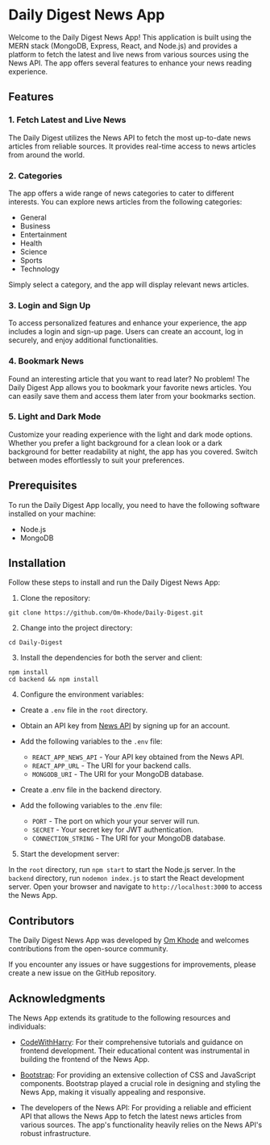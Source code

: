 # Daily Digest News App

Welcome to the Daily Digest News App! This application is built using the MERN stack (MongoDB, Express, React, and Node.js) and provides a platform to fetch the latest and live news from various sources using the News API. The app offers several features to enhance your news reading experience.

## Features

### 1. Fetch Latest and Live News

The Daily Digest utilizes the News API to fetch the most up-to-date news articles from reliable sources. It provides real-time access to news articles from around the world.

### 2. Categories

The app offers a wide range of news categories to cater to different interests. You can explore news articles from the following categories:

- General
- Business
- Entertainment
- Health
- Science
- Sports
- Technology

Simply select a category, and the app will display relevant news articles.

### 3. Login and Sign Up

To access personalized features and enhance your experience, the app includes a login and sign-up page. Users can create an account, log in securely, and enjoy additional functionalities.

### 4. Bookmark News

Found an interesting article that you want to read later? No problem! The Daily Digest App allows you to bookmark your favorite news articles. You can easily save them and access them later from your bookmarks section.

### 5. Light and Dark Mode

Customize your reading experience with the light and dark mode options. Whether you prefer a light background for a clean look or a dark background for better readability at night, the app has you covered. Switch between modes effortlessly to suit your preferences.

## Prerequisites

To run the Daily Digest App locally, you need to have the following software installed on your machine:

- Node.js
- MongoDB

## Installation

Follow these steps to install and run the Daily Digest News App:

1. Clone the repository:

```
git clone https://github.com/Om-Khode/Daily-Digest.git
```

2. Change into the project directory:

```
cd Daily-Digest
```

3. Install the dependencies for both the server and client:

```
npm install
cd backend && npm install
```

4. Configure the environment variables:

- Create a `.env` file in the `root` directory.
- Obtain an API key from [News API](https://newsapi.org/) by signing up for an account.
- Add the following variables to the `.env` file:

  - `REACT_APP_NEWS_API` - Your API key obtained from the News API.
  - `REACT_APP_URL` - The URI for your backend calls.
  - `MONGODB_URI` - The URI for your MongoDB database.

- Create a .env file in the backend directory.
- Add the following variables to the .env file:

  - `PORT` - The port on which your your server will run.
  - `SECRET` - Your secret key for JWT authentication.
  - `CONNECTION_STRING` - The URI for your MongoDB database.

5. Start the development server:

In the `root` directory, run `npm start` to start the Node.js server.
In the `backend` directory, run `nodemon index.js` to start the React development server.
Open your browser and navigate to `http://localhost:3000` to access the News App.

## Contributors

The Daily Digest News App was developed by [Om Khode](https://github.com/Om-Khode) and welcomes contributions from the open-source community.

If you encounter any issues or have suggestions for improvements, please create a new issue on the GitHub repository.

## Acknowledgments

The News App extends its gratitude to the following resources and individuals:

- [CodeWithHarry](https://codewithharry.com/): For their comprehensive tutorials and guidance on frontend development. Their educational content was instrumental in building the frontend of the News App.

- [Bootstrap](https://getbootstrap.com/): For providing an extensive collection of CSS and JavaScript components. Bootstrap played a crucial role in designing and styling the News App, making it visually appealing and responsive.

- The developers of the News API: For providing a reliable and efficient API that allows the News App to fetch the latest news articles from various sources. The app's functionality heavily relies on the News API's robust infrastructure.
